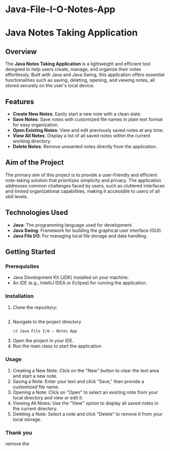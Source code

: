 # Java-File-I-O-Notes-App

# Java Notes Taking Application

## Overview

The **Java Notes Taking Application** is a lightweight and efficient tool designed to help users create, manage, and organize their notes effortlessly. Built with Java and Java Swing, this application offers essential functionalities such as saving, deleting, opening, and viewing notes, all stored securely on the user's local device.

## Features

- **Create New Notes**: Easily start a new note with a clean slate.
- **Save Notes**: Save notes with customized file names in plain text format for easy organization.
- **Open Existing Notes**: View and edit previously saved notes at any time.
- **View All Notes**: Display a list of all saved notes within the current working directory.
- **Delete Notes**: Remove unwanted notes directly from the application.

## Aim of the Project

The primary aim of this project is to provide a user-friendly and efficient note-taking solution that prioritizes simplicity and privacy. The application addresses common challenges faced by users, such as cluttered interfaces and limited organizational capabilities, making it accessible to users of all skill levels.

## Technologies Used

- **Java**: The programming language used for development.
- **Java Swing**: Framework for building the graphical user interface (GUI).
- **Java File I/O**: For managing local file storage and data handling.

## Getting Started

### Prerequisites

- Java Development Kit (JDK) installed on your machine.
- An IDE (e.g., IntelliJ IDEA or Eclipse) for running the application.

### Installation

1. Clone the repository:
   ```bash (https://github.com/ARBiradar/Java-File-I-O-Notes-App)
2. Navigate to the project directory
   ```bash
   cd Java File I/O – Notes App
3. Open the project in your IDE.
4. Run the main class to start the application.

### Usage
1. Creating a New Note: Click on the "New" button to clear the text area and start a new note.
2. Saving a Note: Enter your text and click "Save," then provide a customized file name.
3. Opening a Note: Click on "Open" to select an existing note from your local directory and view or edit it.
4. Viewing All Notes: Use the "View" option to display all saved notes in the current directory.
5. Deleting a Note: Select a note and click "Delete" to remove it from your local storage.


### Thank you
 remove the 
